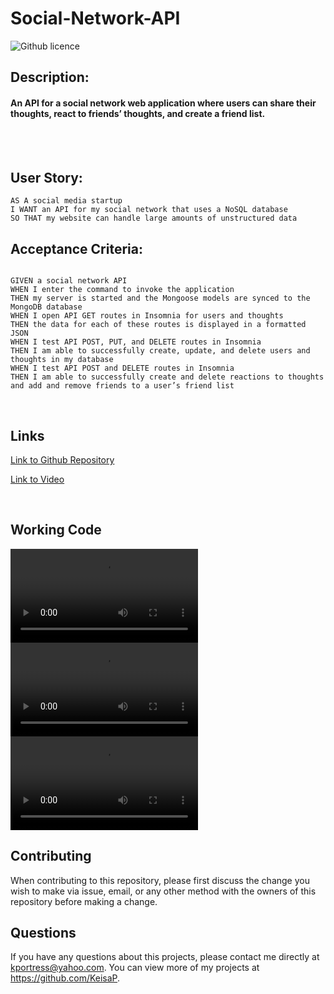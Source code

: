 # Social-Network-API

![Github licence](http://img.shields.io/badge/license-MIT-blue.svg)

## Description:

#### An API for a social network web application where users can share their thoughts, react to friends’ thoughts, and create a friend list. 
<br>
<br>

## User Story:
```
AS A social media startup
I WANT an API for my social network that uses a NoSQL database
SO THAT my website can handle large amounts of unstructured data
```

## Acceptance Criteria:

```

GIVEN a social network API
WHEN I enter the command to invoke the application
THEN my server is started and the Mongoose models are synced to the MongoDB database
WHEN I open API GET routes in Insomnia for users and thoughts
THEN the data for each of these routes is displayed in a formatted JSON
WHEN I test API POST, PUT, and DELETE routes in Insomnia
THEN I am able to successfully create, update, and delete users and thoughts in my database
WHEN I test API POST and DELETE routes in Insomnia
THEN I am able to successfully create and delete reactions to thoughts and add and remove friends to a user’s friend list
```

<br>

## Links

[Link to Github Repository](https://github.com/KeisaP/Social-Network-API)

[Link to Video](https://drive.google.com/file/d/1FinRX55qM3JAskjh_3VnhHeQNReuGGZH/view?usp=sharing)

<br>

## Working Code
![Get Users and Thoughts](https://github.com/KeisaP/Social-Network-API/blob/main/assets/Get_Users_and_Thoughts.mp4)
![Get a Single User and a Single Thought](https://github.com/KeisaP/Social-Network-API/blob/main/assets/Get_Single_User_and_Single_Thought.mp4)
![Post Put Delete](https://github.com/KeisaP/Social-Network-API/blob/main/assets/Post_Put_Delete.mp4)



## Contributing

When contributing to this repository, please first discuss the change you wish to make via issue, email, or any other method with the owners of this repository before making a change.

## Questions

If you have any questions about this projects, please contact me directly at kportress@yahoo.com. You can view more of my projects at https://github.com/KeisaP.

```
